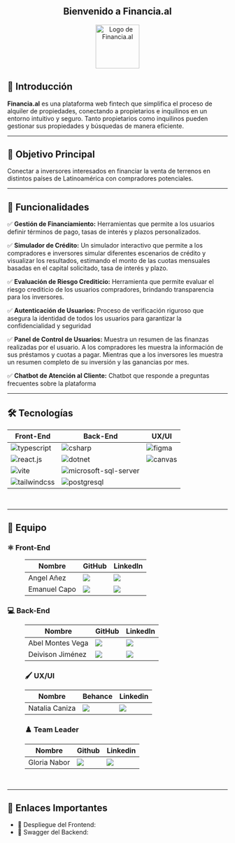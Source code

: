 <div align="center">
  <h2>Bienvenido a Financia.al</h2>
  <img src="https://github.com/user-attachments/assets/c2fb72ed-24db-4d00-a6ef-a857ee488b11" alt="Logo de Financia.al" width="100px" />
</div>


## 🚀 Introducción

**Financia.al** es una plataforma web fintech que simplifica el proceso de alquiler de propiedades, conectando a propietarios e inquilinos en un entorno intuitivo y seguro. Tanto propietarios como inquilinos pueden gestionar sus propiedades y búsquedas de manera eficiente.

---
## 🎯 Objetivo Principal

Conectar a inversores interesados en financiar la venta de terrenos en distintos países de Latinoamérica con compradores potenciales.

---
## 🌟 Funcionalidades

<p>✅ <strong>Gestión de Financiamiento:</strong> Herramientas que permite a los usuarios definir términos de pago, tasas de interés y plazos personalizados.</p>
<p>✅ <strong>Simulador de Crédito:</strong> Un simulador interactivo que permite a los compradores e inversores simular diferentes escenarios de crédito y visualizar los resultados, estimando el monto de las cuotas mensuales basadas en el capital solicitado, tasa de interés y plazo.</p>
<p>✅ <strong>Evaluación de Riesgo Crediticio:</strong> Herramienta que permite evaluar el riesgo crediticio de los usuarios compradores, brindando transparencia para los inversores.</p>
<p>✅ <strong>Autenticación de Usuarios:</strong> Proceso de verificación riguroso que asegura la identidad de todos los usuarios para garantizar la confidencialidad y seguridad</p>
<p>✅ <strong>Panel de Control de Usuarios:</strong> Muestra un resumen de las finanzas realizadas por el usuario. A los compradores les muestra la información de sus préstamos y cuotas a pagar. Mientras que a los inversores les muestra un resumen completo de su inversión y las ganancias por mes.</p>
<p>✅ <strong>Chatbot de Atención al Cliente:</strong> Chatbot que responde a preguntas frecuentes sobre la plataforma</p>

---

## 🛠️ Tecnologías

<table>
  <thead>
    <tr>
      <th>Front-End</th>
      <th>Back-End</th>
      <th>UX/UI</th>
    </tr>
  </thead>
  <tbody>
    <tr>
      <td><img alt="typescript" src="https://img.shields.io/badge/TypeScript-007ACC?style=for-the-badge&logo=typescript&logoColor=white"></td>
      <td><img alt="csharp" src="https://img.shields.io/badge/C%23-239120?style=for-the-badge&logo=csharp&logoColor=white"></td>
      <td><img alt="figma" src="https://img.shields.io/badge/Figma-F24E1E?style=for-the-badge&logo=figma&logoColor=white"></td>
    </tr>
    <tr>
      <td><img alt="react.js" src="https://img.shields.io/badge/React-20232A?style=for-the-badge&logo=react&logoColor=61DAFB"></td>
      <td><img alt="dotnet" src="https://img.shields.io/badge/.NET-512BD4?style=for-the-badge&logo=dotnet&logoColor=white"></td>
      <td><img alt="canvas" src="https://img.shields.io/badge/Canva-%2300C4CC.svg?&style=for-the-badge&logo=Canva&logoColor=white"></td>
    </tr>
    <tr>
      <td><img alt="vite" src="https://img.shields.io/badge/Vite-B73BFE?style=for-the-badge&logo=vite&logoColor=FFD62E"></td>
      <td><img alt="microsoft-sql-server" src="https://img.shields.io/badge/Microsoft%20SQL%20Server-CC2927?style=for-the-badge&logo=microsoft%20sql%20server&logoColor=white"></td>
      <td></td>
    </tr>
    <tr>
      <td><img alt="tailwindcss" src="https://img.shields.io/badge/Tailwind_CSS-38B2AC?style=for-the-badge&logo=tailwind-css&logoColor=white"></td>
      <td><img alt="postgresql" src="https://img.shields.io/badge/PostgreSQL-316192?style=for-the-badge&logo=postgresql&logoColor=white"></td>
      <td></td>
    </tr>
  </tbody>
</table>
<br>

---

## 👫 Equipo

  <h3>⚛️ Front-End</h3>
  <dd>
    <table>
      <thead>
        <tr>
          <th>Nombre</th>
          <th>GitHub</th>
          <th>LinkedIn</th>
        </tr>
      </thead>
      <tbody>
        <tr>
          <td>Angel Añez</td>
          <td>
            <a href="https://github.com/AngelAnez">
              <img src="https://img.shields.io/badge/github-%23121011.svg?&style=for-the-badge&logo=github&logoColor=white"/>
            </a>
          </td>
          <td>
            <a href="https://www.linkedin.com/in/angel-anez/">
              <img src="https://img.shields.io/badge/linkedin-%230A66C2.svg?&style=for-the-badge&logo=linkedin&logoColor=white"/>
            </a>
          </td>
        </tr>
        <tr>
          <td>Emanuel Capo</td>
          <td>
            <a href="https://github.com/Emanuel-Capo">
              <img src="https://img.shields.io/badge/github-%23121011.svg?&style=for-the-badge&logo=github&logoColor=white"/>
            </a>
          </td>
          <td>
            <a href="https://www.linkedin.com/in/emanuel-capo/">
              <img src="https://img.shields.io/badge/linkedin-%230A66C2.svg?&style=for-the-badge&logo=linkedin&logoColor=white"/>
            </a>
          </td>
        </tr>
      </tbody>
    </table>
  </dd>
  <h3>💻 Back-End</h3>
  <dd>
    <table>
      <thead>
        <tr>
          <th>Nombre</th>
          <th>GitHub</th>
          <th>LinkedIn</th>
        </tr>
      </thead>
      <tbody>
        <tr>
              <td>Abel Montes Vega</td>
              <td>
                <a href="https://github.com/AbelMV29/">
                  <img src="https://img.shields.io/badge/github-%23121011.svg?&style=for-the-badge&logo=github&logoColor=white"/>
                </a>
              </td>
              <td>
                <a href="https://www.linkedin.com/in/abel-montes-vega/">
                  <img src="https://img.shields.io/badge/linkedin-%230A66C2.svg?&style=for-the-badge&logo=linkedin&logoColor=white"/>
                </a>
              </td>
            </tr>
            <tr>
              <td>Deivison Jiménez</td>
              <td>
                <a href="https://github.com/Deivison81">
                  <img src="https://img.shields.io/badge/github-%23121011.svg?&style=for-the-badge&logo=github&logoColor=white"/>
                </a>
              </td>
              <td>
                <a href="https://www.linkedin.com/in/deivison-jimenez/">
                  <img src="https://img.shields.io/badge/linkedin-%230A66C2.svg?&style=for-the-badge&logo=linkedin&logoColor=white"/>
                </a>
              </td>
            </tr>
      </tbody>
    </table>
  </dd>
  <dd>
  <h3>🖌 UX/UI</h3>
      <table>
        <thead>
          <tr>
            <th>Nombre</th>
            <th>Behance</th>
            <th>Linkedin</th>
          </tr>
        </thead>
        <tbody>
          <tr>
            <td>Natalia Caniza</td>
            <td>
              <a href="https://www.behance.net/nataliacaniza">
                <img src="https://img.shields.io/badge/Behance-0054F7?style=for-the-badge&logo=behance&logoColor=white"/>
              </a>
            </td>
            <td>
              <a href="https://www.linkedin.com/in/naticaniza/">
                <img src="https://img.shields.io/badge/linkedin-%230A66C2.svg?&style=for-the-badge&logo=linkedin&logoColor=white"/>
              </a>
            </td>
          </tr>
        </tbody>
      </table>
  </dd>
  <dd>
  <h3>♟️ Team Leader</h3>
        <table>
          <thead>
            <tr>
              <th>Nombre</th>
              <th>Github</th>
              <th>Linkedin</th>
            </tr>
          </thead>
          <tbody>
            <tr>
              <td>Gloria Nabor</td>
              <td>
                <a href="http://github.com/Gloria-Nabor">
                  <img src="https://img.shields.io/badge/github-%23121011.svg?&style=for-the-badge&logo=github&logoColor=white"/>
                </a>
              </td>
              <td>
                <a href="https://www.linkedin.com/in/gloria-nabor">
                  <img src="https://img.shields.io/badge/linkedin-%230A66C2.svg?&style=for-the-badge&logo=linkedin&logoColor=white"/>
                </a>
              </td>
            </tr>
          </tbody>
        </table>
  </dd>
<br>

---

## 🔗 Enlaces Importantes

* 🚀 Despliegue del Frontend: 
* 📜 Swagger del Backend: 

